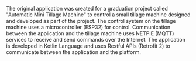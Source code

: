 The original application was created for a graduation project called "Automatic Mini Tillage Machine" to control a small tillage machine designed and developed as part of the project. The control system on the tillage machine uses a microcontroller (ESP32) for control. Communication between the application and the tillage machine uses NETPIE (MQTT) services to receive and send commands over the Internet. The application is developed in Kotlin Language and uses Restful APIs (Retrofit 2) to communicate between the application and the platform.
